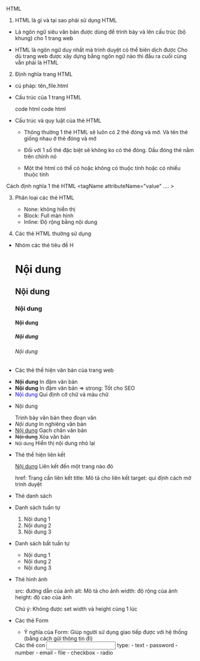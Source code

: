 HTML

1. HTML là gì và tại sao phải sử dụng HTML
- Là ngôn ngữ siêu văn bản được dùng để trình bày và lên cấu trúc (bộ khung) cho 1 trang web

- HTML là ngôn ngữ duy nhất mà trình duyệt có thể biên dịch được
Cho dù trang web được xây dựng bằng ngôn ngữ nào thì đầu ra cuối cùng vẫn phải là HTML

2. Định nghĩa trang HTML

- cú pháp: tên_file.html
- Cấu trúc của 1 trang HTML

    <html>
        <head> code html </head>
        <body> code html </body>
    </html>

- Cấu trúc và quy luật của thẻ HTML
    + Thông thường 1 thẻ HTML sẽ luôn có 2 thẻ đóng và mở. Và tên thẻ giống nhau ở thẻ đóng và mở

    + Đối với 1 số thẻ đặc biệt sẽ không ko có thẻ đóng. Dấu đóng thẻ nằm trên chính nó

    + Một thẻ html có thể có hoặc không có thuộc tính hoặc có nhiều thuộc tính 

Cách định nghĩa 1 thẻ HTML
    <tagName attributeName="value" .... ></tagName>

3. Phân loại các thẻ HTML
    - None: không hiển thị
    - Block: Full màn hình
    - Inline: Độ rộng bằng nội dung

4. Các thẻ HTML thường sử dụng
* Nhóm các thẻ tiêu đề H
    <h1>Nội dung</h1>
    <h2>Nội dung</h2>
    <h3>Nội dung</h3>
    <h4>Nội dung</h4>
    <h5>Nội dung</h5>
    <h6>Nội dung</h6>

* Các thẻ thể hiện văn bản của trang web
- <strong>Nội dung</strong> In đậm văn bản
- <b>Nội dung</b> In đậm văn bản
    => strong: Tốt cho SEO
- <font color='value' size='number'>Nội dung</font> Qui định cỡ chữ và màu chữ
- <p>Nội dung</p> Trình bày văn bản theo đoạn văn
- <i>Nội dung</i> In nghiêng văn bản
- <u>Nội dung</u> Gạch chân văn bản
- <del>Nội dung</del> Xóa văn bản
- <small>Nội dung</small> Hiển thị nội dung nhỏ lại

* Thẻ thể hiện liên kết

    <a href="" title="" target="__blank">Nội dung</a>
    Liên kết đến một trang nào đó

    href: Trang cần liên kết
    title: Mô tả cho liên kết
    target: qui định cách mở trình duyệt

* Thẻ danh sách
- Danh sách tuần tự
    <ol>
        <li>Nội dung 1</li>
        <li>Nội dung 2</li>
        <li>Nội dung 3</li>
    </ol>

- Danh sách bất tuần tự
    <ul>
        <li>Nội dung 1</li>
        <li>Nội dung 2</li>
        <li>Nội dung 3</li>
    </ul>

* Thẻ hình ảnh
    <img src="" alt="" width="" height="" />

    src: đường dẫn của ảnh
    alt: Mô tả cho ảnh
    width: độ rộng của ảnh
    height: độ cao của ảnh

    Chú ý: Không được set width và height cùng 1 lúc

* Các thẻ Form
    - Ý nghĩa của Form: Giúp người sử dụng giao tiếp được với hệ thống (bằng cách gửi thông tin đi)

    <form action="" method="">
        Các thẻ con
        <input type="" name="" placeholder="" size="" />
        type: 
            - text
            - password
            - number
            - email
            - file
            - checkbox
            - radio
    </form>
